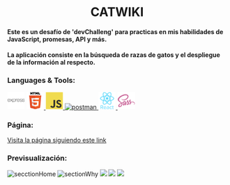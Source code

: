 <h1 align="center">CATWIKI</h1>

<h4 >Este es un desafío de 'devChalleng' para practicas en mis habilidades de JavaScript, promesas, API y más.</h4>
<h4> La aplicación consiste en la búsqueda de razas de gatos y el despliegue de la información al respecto.</h4>

<h3 align="left">Languages & Tools:</h3>
<p align="left">  <img src="https://raw.githubusercontent.com/devicons/devicon/master/icons/express/express-original-wordmark.svg" alt="express" width="40" height="40"/> </a> <a href="https://www.w3.org/html/" target="_blank" rel="noreferrer"> <img src="https://raw.githubusercontent.com/devicons/devicon/master/icons/html5/html5-original-wordmark.svg" alt="html5" width="40" height="40"/> </a> <a href="https://developer.mozilla.org/en-US/docs/Web/JavaScript" target="_blank" rel="noreferrer"> <img src="https://raw.githubusercontent.com/devicons/devicon/master/icons/javascript/javascript-original.svg" alt="javascript" width="40" height="40"/> </a> <a href="https://postman.com" target="_blank" rel="noreferrer"> <img src="https://www.vectorlogo.zone/logos/getpostman/getpostman-icon.svg" alt="postman" width="40" height="40"/> </a> <a href="https://reactjs.org/" target="_blank" rel="noreferrer"> <img src="https://raw.githubusercontent.com/devicons/devicon/master/icons/react/react-original-wordmark.svg" alt="react" width="40" height="40"/> </a> <a href="https://sass-lang.com" target="_blank" rel="noreferrer"> <img src="https://raw.githubusercontent.com/devicons/devicon/master/icons/sass/sass-original.svg" alt="sass" width="40" height="40"/> </a> </p>

<h3 align="left">Página:</h3>

[Visita la página siguiendo este link](https://github.com](https://cat-wiki-zz.vercel.app/)https://cat-wiki-zz.vercel.app/)

<h3 align="left">Previsualización:</h3>

![secctionHome](https://private-user-images.githubusercontent.com/117830607/293075479-289e477f-4c52-4e14-927a-a6bd52f29e50.PNG?jwt=eyJhbGciOiJIUzI1NiIsInR5cCI6IkpXVCJ9.eyJpc3MiOiJnaXRodWIuY29tIiwiYXVkIjoicmF3LmdpdGh1YnVzZXJjb250ZW50LmNvbSIsImtleSI6ImtleTEiLCJleHAiOjE3MDM2OTk3NTMsIm5iZiI6MTcwMzY5OTQ1MywicGF0aCI6Ii8xMTc4MzA2MDcvMjkzMDc1NDc5LTI4OWU0NzdmLTRjNTItNGUxNC05MjdhLWE2YmQ1MmYyOWU1MC5QTkc_WC1BbXotQWxnb3JpdGhtPUFXUzQtSE1BQy1TSEEyNTYmWC1BbXotQ3JlZGVudGlhbD1BS0lBSVdOSllBWDRDU1ZFSDUzQSUyRjIwMjMxMjI3JTJGdXMtZWFzdC0xJTJGczMlMkZhd3M0X3JlcXVlc3QmWC1BbXotRGF0ZT0yMDIzMTIyN1QxNzUwNTNaJlgtQW16LUV4cGlyZXM9MzAwJlgtQW16LVNpZ25hdHVyZT1kZjBjYjZjYmE5OGI0YjFhOTA0NmQxZDg4YjQ1ZGJiOWU0NWU1ZmQzYzJmMzExNzVmM2QwZjdkMzRjZWU3OGNkJlgtQW16LVNpZ25lZEhlYWRlcnM9aG9zdCZhY3Rvcl9pZD0wJmtleV9pZD0wJnJlcG9faWQ9MCJ9.T5Q4EJ--VtC7vn4Ew1uRXvY00UvUcO79Y8A9Bs1sBo4)
![sectionWhy](https://private-user-images.githubusercontent.com/117830607/293075491-62441678-1a06-4e66-81ca-577beec38de5.PNG?jwt=eyJhbGciOiJIUzI1NiIsInR5cCI6IkpXVCJ9.eyJpc3MiOiJnaXRodWIuY29tIiwiYXVkIjoicmF3LmdpdGh1YnVzZXJjb250ZW50LmNvbSIsImtleSI6ImtleTEiLCJleHAiOjE3MDM2OTkxMDQsIm5iZiI6MTcwMzY5ODgwNCwicGF0aCI6Ii8xMTc4MzA2MDcvMjkzMDc1NDkxLTYyNDQxNjc4LTFhMDYtNGU2Ni04MWNhLTU3N2JlZWMzOGRlNS5QTkc_WC1BbXotQWxnb3JpdGhtPUFXUzQtSE1BQy1TSEEyNTYmWC1BbXotQ3JlZGVudGlhbD1BS0lBSVdOSllBWDRDU1ZFSDUzQSUyRjIwMjMxMjI3JTJGdXMtZWFzdC0xJTJGczMlMkZhd3M0X3JlcXVlc3QmWC1BbXotRGF0ZT0yMDIzMTIyN1QxNzQwMDRaJlgtQW16LUV4cGlyZXM9MzAwJlgtQW16LVNpZ25hdHVyZT0zODA3ODJjNjVhOGZkYWU4MmZhMGZmYWMwNzdjNTE0MzY2ZTYzOWQyNDZmNjYxODNlMzIxOTMwNmViYTA0OWZiJlgtQW16LVNpZ25lZEhlYWRlcnM9aG9zdCZhY3Rvcl9pZD0wJmtleV9pZD0wJnJlcG9faWQ9MCJ9.7--NKeVXpv5If1eju9GdX_zLSfQpTb_JhUSw4bYicDU)
![](https://private-user-images.githubusercontent.com/117830607/293075504-44563e59-d72c-468f-b5be-4a5a3bba307c.PNG?jwt=eyJhbGciOiJIUzI1NiIsInR5cCI6IkpXVCJ9.eyJpc3MiOiJnaXRodWIuY29tIiwiYXVkIjoicmF3LmdpdGh1YnVzZXJjb250ZW50LmNvbSIsImtleSI6ImtleTEiLCJleHAiOjE3MDM2OTk3NTMsIm5iZiI6MTcwMzY5OTQ1MywicGF0aCI6Ii8xMTc4MzA2MDcvMjkzMDc1NTA0LTQ0NTYzZTU5LWQ3MmMtNDY4Zi1iNWJlLTRhNWEzYmJhMzA3Yy5QTkc_WC1BbXotQWxnb3JpdGhtPUFXUzQtSE1BQy1TSEEyNTYmWC1BbXotQ3JlZGVudGlhbD1BS0lBSVdOSllBWDRDU1ZFSDUzQSUyRjIwMjMxMjI3JTJGdXMtZWFzdC0xJTJGczMlMkZhd3M0X3JlcXVlc3QmWC1BbXotRGF0ZT0yMDIzMTIyN1QxNzUwNTNaJlgtQW16LUV4cGlyZXM9MzAwJlgtQW16LVNpZ25hdHVyZT1hMTIzYmFmMmEwZjlhODE1ODdiNDFkMDk1ZWFjZjE0NzIzZjI5NDEwYWY0ZmE1MDQ3ZTQ3YTJjZDFhNjcxNTAxJlgtQW16LVNpZ25lZEhlYWRlcnM9aG9zdCZhY3Rvcl9pZD0wJmtleV9pZD0wJnJlcG9faWQ9MCJ9.hI8d16Q-9vdUCs3uuDXxm46h8whgSAbfBA-0eDxBZB0)
![](https://private-user-images.githubusercontent.com/117830607/293075732-c329ab31-90d8-415c-94a0-574608723db0.PNG?jwt=eyJhbGciOiJIUzI1NiIsInR5cCI6IkpXVCJ9.eyJpc3MiOiJnaXRodWIuY29tIiwiYXVkIjoicmF3LmdpdGh1YnVzZXJjb250ZW50LmNvbSIsImtleSI6ImtleTEiLCJleHAiOjE3MDM2OTk3NTQsIm5iZiI6MTcwMzY5OTQ1NCwicGF0aCI6Ii8xMTc4MzA2MDcvMjkzMDc1NzMyLWMzMjlhYjMxLTkwZDgtNDE1Yy05NGEwLTU3NDYwODcyM2RiMC5QTkc_WC1BbXotQWxnb3JpdGhtPUFXUzQtSE1BQy1TSEEyNTYmWC1BbXotQ3JlZGVudGlhbD1BS0lBSVdOSllBWDRDU1ZFSDUzQSUyRjIwMjMxMjI3JTJGdXMtZWFzdC0xJTJGczMlMkZhd3M0X3JlcXVlc3QmWC1BbXotRGF0ZT0yMDIzMTIyN1QxNzUwNTRaJlgtQW16LUV4cGlyZXM9MzAwJlgtQW16LVNpZ25hdHVyZT1mNjA4MjhlYWQ3MTJiY2JmYzllM2JiYWNkMDIwYjEzM2Y3NjVhNDM5ZmVmNmQyOTU4MzAzNDFjZmZiMjZmNDk3JlgtQW16LVNpZ25lZEhlYWRlcnM9aG9zdCZhY3Rvcl9pZD0wJmtleV9pZD0wJnJlcG9faWQ9MCJ9.dd1iG-DyYYjUuPSeDpia_B6DyFYXL3oYHM6sU7Ug21A)
![](https://private-user-images.githubusercontent.com/117830607/293075737-491563cc-404d-4127-8ad4-a587541d79ed.PNG?jwt=eyJhbGciOiJIUzI1NiIsInR5cCI6IkpXVCJ9.eyJpc3MiOiJnaXRodWIuY29tIiwiYXVkIjoicmF3LmdpdGh1YnVzZXJjb250ZW50LmNvbSIsImtleSI6ImtleTEiLCJleHAiOjE3MDM2OTk3NTQsIm5iZiI6MTcwMzY5OTQ1NCwicGF0aCI6Ii8xMTc4MzA2MDcvMjkzMDc1NzM3LTQ5MTU2M2NjLTQwNGQtNDEyNy04YWQ0LWE1ODc1NDFkNzllZC5QTkc_WC1BbXotQWxnb3JpdGhtPUFXUzQtSE1BQy1TSEEyNTYmWC1BbXotQ3JlZGVudGlhbD1BS0lBSVdOSllBWDRDU1ZFSDUzQSUyRjIwMjMxMjI3JTJGdXMtZWFzdC0xJTJGczMlMkZhd3M0X3JlcXVlc3QmWC1BbXotRGF0ZT0yMDIzMTIyN1QxNzUwNTRaJlgtQW16LUV4cGlyZXM9MzAwJlgtQW16LVNpZ25hdHVyZT0yZDBhNWQ5ODM1ZmYyNDdkNGM1MTI5ZDk4NDQ3ZTU4NzZlNDcxODczZTViNDUyZmEzZDgxY2M3YWVjZGU4YTY0JlgtQW16LVNpZ25lZEhlYWRlcnM9aG9zdCZhY3Rvcl9pZD0wJmtleV9pZD0wJnJlcG9faWQ9MCJ9.I9DgFfc0fWPIV_xXBsaAGaBXusqWPgcoxkxUaaHFhQg)



